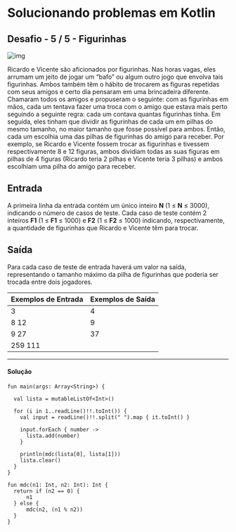# **Solucionando problemas em Kotlin**

## Desafio - **5** **/** **5** **-** **Figurinhas**

![img](https://resources.urionlinejudge.com.br/gallery/images/problems/UOJ_1028.jpg)

Ricardo e Vicente são aficionados por figurinhas. Nas horas vagas, eles arrumam um jeito de jogar um “bafo” ou algum outro jogo que envolva tais figurinhas. Ambos também têm o hábito de trocarem as figuras repetidas com seus amigos e certo dia pensaram em uma brincadeira diferente. Chamaram todos os amigos e propuseram o seguinte: com as figurinhas em mãos, cada um tentava fazer uma troca com o amigo que estava mais perto seguindo a seguinte regra: cada um contava quantas figurinhas tinha. Em seguida, eles tinham que dividir as figurinhas de cada um em pilhas do mesmo tamanho, no maior tamanho que fosse possível para ambos. Então, cada um escolhia uma das pilhas de figurinhas do amigo para receber. Por exemplo, se Ricardo e Vicente fossem trocar as figurinhas e tivessem respectivamente 8 e 12 figuras, ambos dividiam todas as suas figuras em pilhas de 4 figuras (Ricardo teria 2 pilhas e Vicente teria 3 pilhas) e ambos escolhiam uma pilha do amigo para receber.

## Entrada

A primeira linha da entrada contém um único inteiro **N** (1 ≤ **N** ≤ 3000), indicando o número de casos de teste. Cada caso de teste contém 2 inteiros **F1** (1 ≤ **F1** ≤ 1000) e **F2** (1 ≤ **F2** ≤ 1000) indicando, respectivamente, a quantidade de figurinhas que Ricardo e Vicente têm para trocar.

## Saída

Para cada caso de teste de entrada haverá um valor na saída, representando o tamanho máximo da pilha de figurinhas que poderia ser trocada entre dois jogadores.



| Exemplos de Entrada | Exemplos de Saída |
| ------------------- | ----------------- |
| 3                   | 4                 |
| 8 12                | 9                 |
| 9 27                | 37                |
| 259 111             |                   |



<hr />

<h4 align="left">Solução</h4>

    fun main(args: Array<String>) {
        
      val lista = mutableListOf<Int>()
    
      for (i in 1..readLine()!!.toInt()) {
        val input = readLine()!!.split(" ").map { it.toInt() }
        
        input.forEach { number ->
          lista.add(number)
        }
    
        println(mdc(lista[0], lista[1]))
        lista.clear()
      }
    }
    
    fun mdc(n1: Int, n2: Int): Int {
      return if (n2 == 0) {
          n1
      } else {
          mdc(n2, (n1 % n2))
      }
    }

